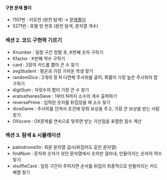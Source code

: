 #### 구현 문제 풀이
   * 1107번 : 리모컨 (완전 탐색) → [문제풀이](https://chanos.tistory.com/entry/%EB%B0%B1%EC%A4%80-1107%EB%B2%88-%EB%A6%AC%EB%AA%A8%EC%BB%A8-%ED%8C%8C%EC%9D%B4%EC%8D%AC-%EB%AC%B8%EC%A0%9C-%ED%92%80%EC%9D%B4)  
   * 5271번 : 호텔 방 번호 (완전 탐색, 문자열 개수)

   ### 섹션 2. 코드 구현력 기르기
   * Knumber : 일정 구간 정렬 후, K번째 숫자 구하기
   * Kfactor : K번째 약수 구하기
   * card : 3장의 카드를 뽑아 큰 수 찾기
   * avgStudent : 평균과 가장 가까운 학생 찾기
   * randomDice : 2개의 정 N 다면체 주사위를 굴려, 확률이 가장 높은 주사위의 합 구하기
   * digitSum : 자릿수의 합이 가장 큰 수 찾기
   * eratosthenesSieve : 1부터 N까지 소수의 개수 출력하기
   * reversePrime : 입력된 숫자를 뒤집었을 때 소수 찾기
   * diceGame : 주사위를 던져서 조건에 맞춰 보상을 주고, 가장 큰 보상을 받는 사람 찾기
   * OXscore : OX문제를 연속으로 맞추면 받는 가산점을 포함한 점수 계산

   ### 섹션 3. 탐색 & 시뮬레이션
   * palindromeStr: 회문 문자열 검사(뒤집어도 같은 문자열)
   * findNum : 문자와 숫자가 섞인 문자열에서 숫자만 걸러내, 만들어지는 숫자의 약수 찾기
   * shuffleCard : 일정 구간이 주어지면 순서를 뒤집어 최종적으로 만들어지는 카드 배열 찾기